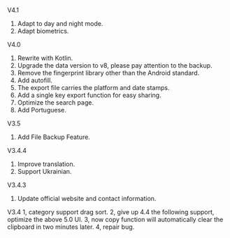 V4.1
1. Adapt to day and night mode.
2. Adapt biometrics.

V4.0
1. Rewrite with Kotlin.
1. Upgrade the data version to v8, please pay attention to the backup.
1. Remove the fingerprint library other than the Android standard.
1. Add autofill.
1. The export file carries the platform and date stamps.
1. Add a single key export function for easy sharing.
1. Optimize the search page.
1. Add Portuguese.

V3.5  
1. Add File Backup Feature.

V3.4.4
1. Improve translation.
2. Support Ukrainian.

V3.4.3
1. Update official website and contact information.

V3.4
1, category support drag sort.
2, give up 4.4 the following support, optimize the above 5.0 UI.
3, now copy function will automatically clear the clipboard in two minutes later.
4, repair bug.